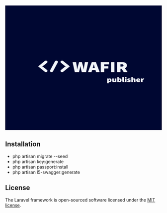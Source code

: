 <p align="center"><img src="/resources/images/logo.png?1" alt="WAFIR publisher logo" width="800" height="400"></p>

## Installation

- php artisan migrate --seed
- php artisan key:generate
- php artisan passport:install
- php artisan l5-swagger:generate


## License

The Laravel framework is open-sourced software licensed under the [MIT license](https://opensource.org/licenses/MIT).

